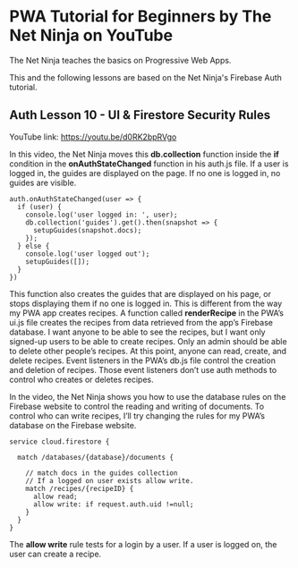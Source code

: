 # PWA Tutorial for Beginners by The Net Ninja on YouTube

The Net Ninja teaches the basics on Progressive Web Apps.

This and the following lessons are based on the Net Ninja's Firebase Auth tutorial.

## Auth Lesson 10 - UI & Firestore Security Rules

YouTube link: https://youtu.be/d0RK2bpRVgo

In this video, the Net Ninja moves this __db.collection__ function inside the __if__ condition in the __onAuthStateChanged__ function in his auth.js file. If a user is logged in, the guides are displayed on the page. If no one is logged in, no guides are visible.
```
auth.onAuthStateChanged(user => {
  if (user) {
    console.log('user logged in: ', user);
    db.collection('guides').get().then(snapshot => {
      setupGuides(snapshot.docs);
    });
  } else {
    console.log('user logged out');
    setupGuides([]);
  }
})
```
This function also creates the guides that are displayed on his page, or stops displaying them if no one is logged in. This is different from the way my PWA app creates recipes. A function called __renderRecipe__ in the PWA’s ui.js file creates the recipes from data retrieved from the app’s Firebase database. I want anyone to be able to see the recipes, but I want only signed-up users to be able to create recipes. Only an admin should be able to delete other people’s recipes. At this point, anyone can read, create, and delete recipes. Event listeners in the PWA’s db.js file control the creation and deletion of recipes. Those event listeners don’t use auth methods to control who creates or deletes recipes.

In the video, the Net Ninja shows you how to use the database rules on the Firebase website to control the reading and writing of documents. To control who can write recipes, I’ll try changing the rules for my PWA’s database on the Firebase website.
```
service cloud.firestore {

  match /databases/{database}/documents {

    // match docs in the guides collection
    // If a logged on user exists allow write.
    match /recipes/{recipeID} {
      allow read;
      allow write: if request.auth.uid !=null;
    }
  }
}
```
The __allow write__ rule tests for a login by a user. If a user is logged on, the user can create a recipe.